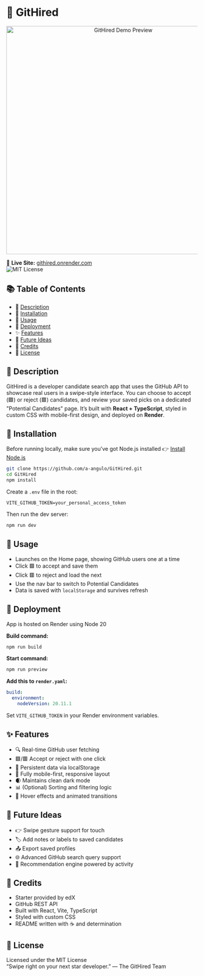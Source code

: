 # 💼 GitHired

<p align="center">
  <img src="assets/demo-preview.jpg" alt="GitHired Demo Preview" width="600" />
</p>

🔗 **Live Site:** [githired.onrender.com](https://githired.onrender.com)  
![MIT License](https://img.shields.io/badge/License-MIT-yellow.svg)

## 📚 Table of Contents
- 📝 [Description](#-description)
- 💾 [Installation](#-installation)
- 🚀 [Usage](#-usage)
- 📡 [Deployment](#-deployment)
- ✨ [Features](#-features)
- 🧠 [Future Ideas](#-future-ideas)
- 🙌 [Credits](#-credits)
- 📄 [License](#-license)

## 📝 Description
GitHired is a developer candidate search app that uses the GitHub API to showcase real users in a swipe-style interface. You can choose to accept (🟩) or reject (🟥) candidates, and review your saved picks on a dedicated "Potential Candidates" page. It’s built with **React + TypeScript**, styled in custom CSS with mobile-first design, and deployed on **Render**.

## 💾 Installation
Before running locally, make sure you’ve got Node.js installed 👉 [Install Node.js](https://nodejs.org)

```bash
git clone https://github.com/a-angulo/GitHired.git
cd GitHired
npm install
```

Create a `.env` file in the root:

```env
VITE_GITHUB_TOKEN=your_personal_access_token
```

Then run the dev server:

```bash
npm run dev
```

## 🚀 Usage
- Launches on the Home page, showing GitHub users one at a time  
- Click 🟩 to accept and save them  
- Click 🟥 to reject and load the next  
- Use the nav bar to switch to Potential Candidates  
- Data is saved with `localStorage` and survives refresh  

## 📡 Deployment
App is hosted on Render using Node 20

**Build command:**
```bash
npm run build
```

**Start command:**
```bash
npm run preview
```

**Add this to `render.yaml`:**
```yaml
build:
  environment:
    nodeVersion: 20.11.1
```

Set `VITE_GITHUB_TOKEN` in your Render environment variables.

## ✨ Features
- 🔍 Real-time GitHub user fetching  
- 🟩/🟥 Accept or reject with one click  
- 💾 Persistent data via localStorage  
- 📱 Fully mobile-first, responsive layout  
- 🌒 Maintains clean dark mode  
- 📊 (Optional) Sorting and filtering logic  
- 🎨 Hover effects and animated transitions  

## 🧠 Future Ideas
- 👉 Swipe gesture support for touch  
- 🏷️ Add notes or labels to saved candidates  
- 📤 Export saved profiles  
- 🌐 Advanced GitHub search query support  
- 🤖 Recommendation engine powered by activity  

## 🙌 Credits
- Starter provided by edX  
- GitHub REST API  
- Built with React, Vite, TypeScript  
- Styled with custom CSS  
- README written with ☕️ and determination  

## 📄 License
Licensed under the MIT License  
“Swipe right on your next star developer.” — The GitHired Team
